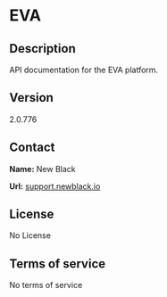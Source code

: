 # EVA

## Description

API documentation for the EVA platform.

## Version

2.0.776

## Contact

**Name:** New Black

**Url:** [support.newblack.io](https://support.newblack.io)

## License

No License

## Terms of service

No terms of service